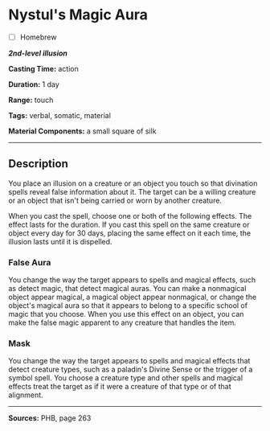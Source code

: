 # Nystul's Magic Aura

- [ ] Homebrew

***2nd-level illusion***

**Casting Time:** action

**Duration:** 1 day

**Range:** touch

**Tags:** verbal, somatic, material

**Material Components:** a small square of silk

---

## Description
You place an illusion on a creature or an object you touch so that divination spells reveal false information about it.
The target can be a willing creature or an object that isn't being carried or worn by another creature.

When you cast the spell, choose one or both of the following effects.
The effect lasts for the duration.
If you cast this spell on the same creature or object every day for 30 days, placing the same effect on it each time, the illusion lasts until it is dispelled.

### False Aura
You change the way the target appears to spells and magical effects, such as detect magic, that detect magical auras.
You can make a nonmagical object appear magical, a magical object appear nonmagical, or change the object's magical aura so that it appears to belong to a specific school of magic that you choose.
When you use this effect on an object, you can make the false magic apparent to any creature that handles the item.

### Mask
You change the way the target appears to spells and magical effects that detect creature types, such as a paladin's Divine Sense or the trigger of a symbol spell.
You choose a creature type and other spells and magical effects treat the target as if it were a creature of that type or of that alignment.

---

**Sources:** PHB, page 263
